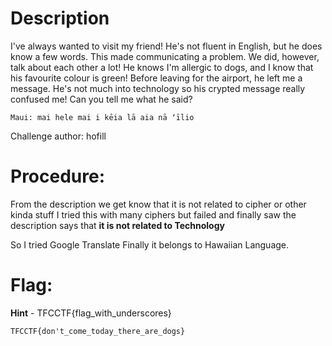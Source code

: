 # Description

I've always wanted to visit my friend! He's not fluent in English, but he does know a few words. This made communicating a problem. We did, however, talk about each other a lot! He knows I'm allergic to dogs, and I know that his favourite colour is green! Before leaving for the airport, he left me a message. He's not much into technology so his crypted message really confused me! Can you tell me what he said?
```
Maui: mai hele mai i kēia lā aia nā ʻīlio
```
Challenge author: hofill

# Procedure:

From the description we get know that it is not related to cipher or other kinda stuff
I tried this with many ciphers but failed and finally saw the description says that **it is not related to Technology**

So I tried Google Translate Finally it belongs to Hawaiian Language.

# Flag:

**Hint** - TFCCTF{flag_with_underscores}

```
TFCCTF{don't_come_today_there_are_dogs}
```
